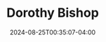 ---
title: Dorothy Bishop
date: 2024-08-25T00:35:07-04:00
featured_image: Dorothy-Bishop.webp
featured_image_attr: 
featured_image_attr_link: 
featured_image_alt: 
featured_image_caption: 
Socials:
  Facebook: dotbishop
  Twitter: DozenDivasShow
  Instagram: DozenDivas
  LinkedIn: 
  IBDB: 
  IMDb:
  Website: 
  Wikipedia: Dorothy_Bishop
---